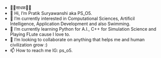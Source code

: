 - 🙏🏻साधक🙏🏻
- 👋 Hi, I’m Pratik Suryawanshi aka PS_O5. 
- 👀 I’m currently interested in Computational Sciences, Artificil Intelligence, Application Development and also Swimming.
- 🌱 I’m currently learning Python for A.I., C++ for Simulation Science and Playing FLute cause I love to.
- 💞️ I’m looking to collaborate on anything that helps me and human civilization grow :)
- 📫 How to reach me IG: ps_o5.

<!---
PS-O5/PS-O5 is a ✨ special ✨ repository because its `README.md` (this file) appears on your GitHub profile.
You can click the Preview link to take a look at your changes.
--->
